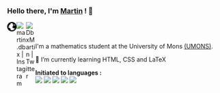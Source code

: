 ### Hello there, I'm [Martin](https://github.com/MartinDbx) ! 👋

<a href="https://martin-dbx.webflow.io">
  <img align="left" alt="MARTIN DBX" width="22px" src="https://raw.githubusercontent.com/iconic/open-iconic/master/svg/globe.svg" />
<a />
<a href="https://www.instagram.com/martin.dbx/">
  <img align="left" alt="martin.dbx | Instagram" width="22px" src="https://cdn.jsdelivr.net/npm/simple-icons@v3/icons/instagram.svg" />
<a />
<a href="https://twitter.com/DbxMartin">
  <img align="left" alt="DbxMartin | Twitter" width="22px" src="https://cdn.jsdelivr.net/npm/simple-icons@v3/icons/twitter.svg" />
<a />
<br />
<br />

I'm a mathematics student at the University of Mons [(UMONS)](https://web.umons.ac.be/fr/).

🌱 I’m currently learning HTML, CSS and LaTeX

**Initiated to languages :**
<br />
<img src="https://cdn.jsdelivr.net/npm/programming-languages-logos/src/python/python.png" height="26">
<img src="https://cdn.jsdelivr.net/npm/programming-languages-logos/src/java/java.png" height="26">
<img src="mysql.jpg" width="26px">
<img src="https://cdn.jsdelivr.net/npm/programming-languages-logos/src/mysql/mysql.png" height="26">
<img src="https://cdn.jsdelivr.net/npm/programming-languages-logos/src/java/java.png" height="26">
